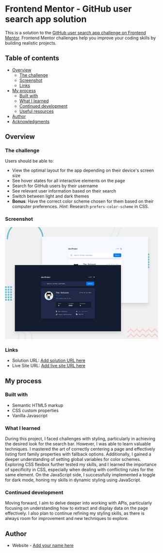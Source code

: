 # Frontend Mentor - GitHub user search app solution

This is a solution to the [GitHub user search app challenge on Frontend Mentor](https://www.frontendmentor.io/challenges/github-user-search-app-Q09YOgaH6). Frontend Mentor challenges help you improve your coding skills by building realistic projects.

## Table of contents

- [Overview](#overview)
  - [The challenge](#the-challenge)
  - [Screenshot](#screenshot)
  - [Links](#links)
- [My process](#my-process)
  - [Built with](#built-with)
  - [What I learned](#what-i-learned)
  - [Continued development](#continued-development)
  - [Useful resources](#useful-resources)
- [Author](#author)
- [Acknowledgments](#acknowledgments)

## Overview

### The challenge

Users should be able to:

- View the optimal layout for the app depending on their device's screen size
- See hover states for all interactive elements on the page
- Search for GitHub users by their username
- See relevant user information based on their search
- Switch between light and dark themes
- **Bonus**: Have the correct color scheme chosen for them based on their computer preferences. _Hint_: Research `prefers-color-scheme` in CSS.

### Screenshot

![Screenshot](./preview.jpg)

### Links

- Solution URL: [Add solution URL here](https://your-solution-url.com)
- Live Site URL: [Add live site URL here](https://your-live-site-url.com)

## My process

### Built with

- Semantic HTML5 markup
- CSS custom properties
- Vanilla Javascript


### What I learned

During this project, I faced challenges with styling, particularly in achieving the desired look for the search bar. However, I was able to learn valuable techniques. I mastered the art of correctly centering a page and effectively listing font family properties with fallback options. Additionally, I gained a deeper understanding of setting global variables for color schemes. Exploring CSS flexbox further tested my skills, and I learned the importance of specificity in CSS, especially when dealing with conflicting rules for the same element. On the JavaScript side, I successfully implemented a toggle for dark mode, honing my skills in dynamic styling using JavaScript.

### Continued development

Moving forward, I aim to delve deeper into working with APIs, particularly focusing on understanding how to extract and display data on the page effectively. I also plan to continue refining my styling skills, as there is always room for improvement and new techniques to explore.


## Author

- Website - [Add your name here](https://www.your-site.com)